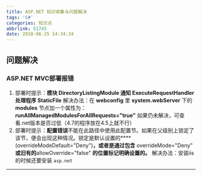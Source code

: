 ```yaml
---
title: ASP.NET 知识收集与问题解决
tags: 'C#'
categories: 知识点
abbrlink: 51745
date: 2018-06-25 14:34:34
---
```


## 问题解决
### ASP.NET MVC部署报错
1. 部署时提示：**模块 DirectoryListingModule 通知 ExecuteRequestHandler 处理程序 StaticFile**
解决办法：在 **webconfig** 里 **system.webServer** 下的 **modules** 节点加一个属性为：**runAllManagedModulesForAllRequests="true"**
如果仍未解决，可查看.net版本是否过低（4.7的程序放在4.5上就不行）
2. 部署时提示：****配置错误****不能在此路径中使用此配置节。如果在父级别上锁定了该节，便会出现这种情况。锁定是默认设置的****(overrideModeDefault="Deny")****，或者是通过包含**** overrideMode="Deny" ****或旧有的****allowOverride="false" ****的位置标记明确设置的。****
解决办法：安装iis的时候还要安装 `asp.net`
-------